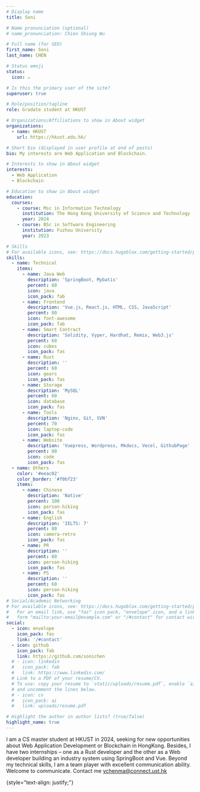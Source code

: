 ```yaml
---
# Display name
title: Soni

# Name pronunciation (optional)
# name_pronunciation: Chien Shiung Wu

# Full name (for SEO)
first_name: Soni
last_name: CHEN

# Status emoji
status:
  icon: ☕️

# Is this the primary user of the site?
superuser: true

# Role/position/tagline
role: Gradate student at HKUST

# Organizations/Affiliations to show in About widget
organizations:
  - name: HKUST
    url: https://hkust.edu.hk/

# Short bio (displayed in user profile at end of posts)
bio: My interests are Web Application and Blockchain.

# Interests to show in About widget
interests:
  - Web Application
  - Blockchain

# Education to show in About widget
education:
  courses:
    - course: Msc in Information Technology
      institution: The Hong Kong University of Science and Technology
      year: 2024
    - course: BSc in Software Engineering
      institution: Fuzhou University
      year: 2023

# Skills
# For available icons, see: https://docs.hugoblox.com/getting-started/page-builder/#icons
skills:
  - name: Technical
    items:
      - name: Java Web
        description: 'SpringBoot, Mybatis'
        percent: 80
        icon: java
        icon_pack: fab
      - name: Frontend
        description: 'Vue.js, React.js, HTML, CSS, JavaScript'
        percent: 80
        icon: font-awesome
        icon_pack: fab
      - name: Smart Contract
        description: 'Solidity, Vyper, Hardhat, Remix, Web3.js'
        percent: 60
        icon: cubes
        icon_pack: fas
      - name: Rust
        description: ''
        percent: 60
        icon: gears
        icon_pack: fas
      - name: Storage
        description: 'MySQL'
        percent: 60
        icon: database
        icon_pack: fas
      - name: Tools
        description: 'Nginx, Git, SVN'
        percent: 70
        icon: laptop-code
        icon_pack: fas
      - name: Website
        description: 'Vuepress, Wordpress, Mkdocs, Vecel, GithubPage'
        percent: 80
        icon: code
        icon_pack: fas
  - name: Others
    color: '#eeac02'
    color_border: '#f0bf23'
    items:
      - name: Chinese
        description: 'Native'
        percent: 100
        icon: person-hiking
        icon_pack: fas
      - name: English
        description: 'IELTS: 7'
        percent: 80
        icon: camera-retro
        icon_pack: fas
      - name: PR
        description: ''
        percent: 80
        icon: person-hiking
        icon_pack: fas
      - name: PS
        description: ''
        percent: 60
        icon: person-hiking
        icon_pack: fas
# Social/Academic Networking
# For available icons, see: https://docs.hugoblox.com/getting-started/page-builder/#icons
#   For an email link, use "fas" icon pack, "envelope" icon, and a link in the
#   form "mailto:your-email@example.com" or "/#contact" for contact widget.
social:
  - icon: envelope
    icon_pack: fas
    link: '/#contact'
  - icon: github
    icon_pack: fab
    link: https://github.com/sonichen
  # - icon: linkedin
  #   icon_pack: fab
  #   link: https://www.linkedin.com/
  # Link to a PDF of your resume/CV.
  # To use: copy your resume to `static/uploads/resume.pdf`, enable `ai` icons in `params.yaml`,
  # and uncomment the lines below.
  # - icon: cv
  #   icon_pack: ai
  #   link: uploads/resume.pdf

# Highlight the author in author lists? (true/false)
highlight_name: true
---
```


I am a CS master student at HKUST in 2024, seeking for new opportunities about Web Application Development or Blockchain in HongKong. Besides, I have two internships – one as a Rust developer and the other as a Web developer building an industry system using SpringBoot and Vue. Beyond my technical skills, I am a team player with excellent communication ability. Welcome to communicate. Contact me  ychenma@connect.ust.hk

{style="text-align: justify;"}
